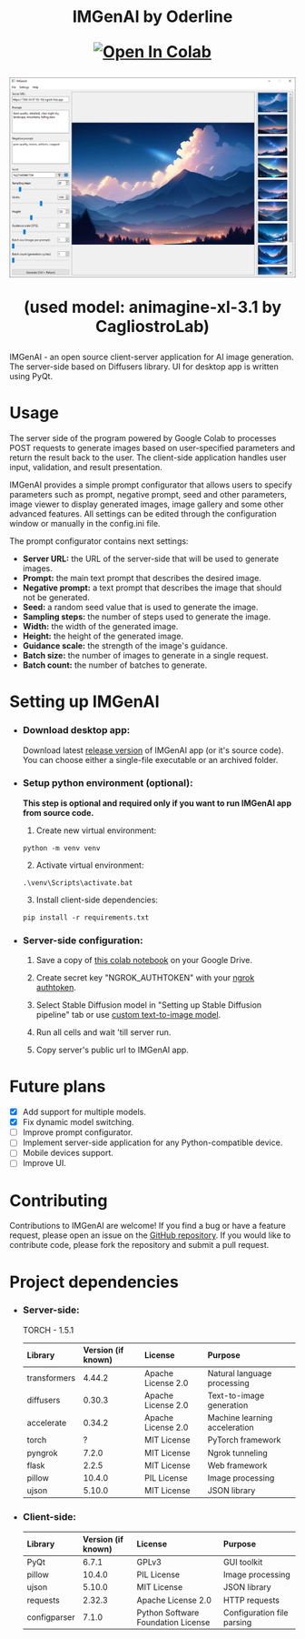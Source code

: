 <h1 align="center">IMGenAI by Oderline

[![Open In Colab](https://colab.research.google.com/assets/colab-badge.svg)](https://colab.research.google.com/drive/11qjb5gWBIqp7JOAZRlTBa_Oj-9r9ttFN?usp=sharing)

![IMGenAI](demo/IMGenAI.png)

(used model: animagine-xl-3.1 by CagliostroLab)

</h1>

IMGenAI - an open source client-server application for AI image generation. The server-side based on Diffusers library. UI for desktop app is written using PyQt.

# Usage

The server side of the program powered by Google Colab to processes POST requests to generate images based on user-specified parameters and return the result back to the user. The client-side application handles user input, validation, and result presentation.

IMGenAI provides a simple prompt configurator that allows users to specify parameters such as prompt, negative prompt, seed and other parameters, image viewer to display generated images, image gallery and some other advanced features. All settings can be edited through the configuration window or manually in the config.ini file.

The prompt configurator contains next settings:

- **Server URL:** the URL of the server-side that will be used to generate images.
- **Prompt:** the main text prompt that describes the desired image.
- **Negative prompt:** a text prompt that describes the image that should not be generated.
- **Seed:** a random seed value that is used to generate the image.
- **Sampling steps:** the number of steps used to generate the image.
- **Width:** the width of the generated image.
- **Height:** the height of the generated image.
- **Guidance scale:** the strength of the image's guidance.
- **Batch size:** the number of images to generate in a single request.
- **Batch count:** the number of batches to generate.

# Setting up IMGenAI

- ### Download desktop app:

    Download latest [release version](https://github.com/oderline/IMGenAI/releases) of IMGenAI app (or it's source code). You can choose either a single-file executable or an archived folder.

- ### Setup python environment (optional):

    __This step is optional and required only if you want to run IMGenAI app from source code.__

    1. Create new virtual environment:
    ~~~
    python -m venv venv
    ~~~

    2. Activate virtual environment:
    ~~~
    .\venv\Scripts\activate.bat
    ~~~

    3. Install client-side dependencies:
    ~~~
    pip install -r requirements.txt
    ~~~

- ### Server-side configuration:

    1. Save a copy of [this colab notebook](https://colab.research.google.com/drive/1PlTCQoYTQsKt1K7N6QINGfQzf5uz4_vJ?usp=sharing) on your Google Drive.

    2. Create secret key "NGROK_AUTHTOKEN" with your [ngrok authtoken](https://dashboard.ngrok.com/get-started/your-authtoken).

    3. Select Stable Diffusion model in "Setting up Stable Diffusion pipeline" tab or use [custom text-to-image model](https://huggingface.co/models?pipeline_tag=text-to-image&library=diffusers&sort=trending).

    4. Run all cells and wait 'till server run.

    5. Copy server's public url to IMGenAI app.

# Future plans

- [x] Add support for multiple models.
- [x] Fix dynamic model switching.
- [ ] Improve prompt configurator.
- [ ] Implement server-side application for any Python-compatible device.
- [ ] Mobile devices support.
- [ ] Improve UI.

# Contributing

Contributions to IMGenAI are welcome! If you find a bug or have a feature request, please open an issue on the [GitHub repository](https://github.com/oderline/IMGenAI). If you would like to contribute code, please fork the repository and submit a pull request.

# Project dependencies

- ### Server-side:

    TORCH - 1.5.1

    | Library | Version (if known) | License | Purpose |
    |---|---|---|---|
    | transformers | 4.44.2 | Apache License 2.0 | Natural language processing |
    | diffusers | 0.30.3 | Apache License 2.0 | Text-to-image generation |
    | accelerate | 0.34.2 | Apache License 2.0 | Machine learning acceleration |
    | torch | ? | MIT License | PyTorch framework |
    | pyngrok | 7.2.0 | MIT License | Ngrok tunneling |
    | flask | 2.2.5 | MIT License | Web framework |
    | pillow | 10.4.0 | PIL License | Image processing |
    | ujson | 5.10.0 | MIT License | JSON library |

- ### Client-side:

    | Library | Version (if known) | License | Purpose |
    |---|---|---|---|
    | PyQt | 6.7.1 | GPLv3 | GUI toolkit |
    | pillow | 10.4.0 | PIL License | Image processing |
    | ujson | 5.10.0 | MIT License | JSON library |
    | requests | 2.32.3 | Apache License 2.0 | HTTP requests |
    | configparser | 7.1.0 | Python Software Foundation License | Configuration file parsing |
